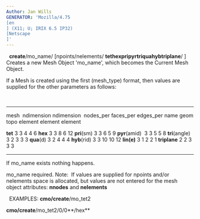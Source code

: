 ```yaml
---
Author: Jan Wills
GENERATOR: 'Mozilla/4.75 
[en
] (X11; U; IRIX 6.5 IP32) 
[Netscape
]'
---
```


 
**create**/mo\_name/
[npoints/nelements/
**tethexpripyrtriquahybtriplane**/
]
Creates a new Mesh Object 'mo\_name', which becomes the Current Mesh
Object.

If a Mesh is created using the first (mesh\_type) format, then values
are supplied for the other parameters as follows:

 
  ---------------- ------------ ------------- ------------ ------------ ------------
  mesh             ndimension   ndimension    nodes\_per   faces\_per   edges\_per
  name             geom         topo          element      element      element

  **tet**          3            3             4            4            6
  **hex**          3            3             8            6            12
  **pri**(sm)      3            3             6            5            9
  **pyr**(amid)    3            3             5            5            8
  **tri**(angle)   3            2             3            3            3
  **qua**(d)       3            2             4            4            4
  **hyb**(rid)     3            3             10           10           12
  **lin(e)**       3            1             2            2            1
  **triplane**     2            2             3            3            3
  ---------------- ------------ ------------- ------------ ------------ ------------

If mo\_name exists nothing happens.

mo\_name required.
Note:  If values are supplied for npoints and/or nelements space is
allocated, but values are not entered for the mesh object attributes:
**nnodes** and **nelements**

 
EXAMPLES:
**cmo/create**/mo\_tet2

**cmo/create**/mo\_tet2/0/0**/hex**
